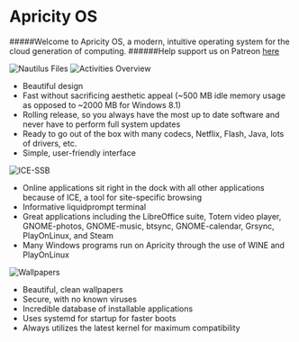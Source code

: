 # Apricity OS
#####Welcome to Apricity OS, a modern, intuitive operating system for the cloud generation of computing. 
######Help support us on Patreon [here](https://www.patreon.com/apricity)

![Nautilus Files](https://raw.githubusercontent.com/apagajewski/Apricity_OS/master/Apricity%20Screengrabs/Screenshot%20from%202015-07-05%2016-45-25.png)
![Activities Overview](https://github.com/apagajewski/Apricity_OS/blob/master/Apricity%20Screengrabs/Screenshot%20from%202015-07-05%2016-45-03.png?raw=true)
- Beautiful design
- Fast without sacrificing aesthetic appeal (~500 MB idle memory usage as opposed to ~2000 MB for Windows 8.1)
- Rolling release, so you always have the most up to date software and never have to perform full system updates
- Ready to go out of the box with many codecs, Netflix, Flash, Java, lots of drivers, etc.
- Simple, user-friendly interface

![ICE-SSB](https://github.com/apagajewski/Apricity_OS/blob/master/Apricity%20Screengrabs/Screenshot%20from%202015-07-05%2018-37-52.png?raw=true)
- Online applications sit right in the dock with all other applications because of ICE, a tool for site-specific browsing
- Informative liquidprompt terminal
- Great applications including the LibreOffice suite, Totem video player, GNOME-photos, GNOME-music, btsync, GNOME-calendar, Grsync, PlayOnLinux, and Steam
- Many Windows programs run on Apricity through the use of WINE and PlayOnLinux

![Wallpapers](https://github.com/apagajewski/Apricity_OS/blob/master/Apricity%20Screengrabs/Screenshot%20from%202015-07-05%2018-59-02.png?raw=true)
- Beautiful, clean wallpapers
- Secure, with no known viruses
- Incredible database of installable applications
- Uses systemd for startup for faster boots
- Always utilizes the latest kernel for maximum compatibility


